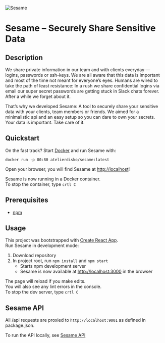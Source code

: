 ![Sesame](https://cdn.disko.io/atelierdisko/sesame/banner.gif)

# Sesame – Securely Share Sensitive Data

## Description
We share private information in our team and with clients everyday — logins, passwords or ssh-keys. We are all aware that this data is important and most of the time not meant for everyone’s eyes. Humans are wired to take the path of least resistance: In a rush we share confidential logins via email our super secret passwords are getting stuck in Slack chats forever. After a while we forget about it. 

That’s why we developed Sesame: A tool to securely share your sensitive data with your clients, team members or friends. We aimed for a minimalistic api and an easy setup so you can dare to own your secrets. Your data is important. Take care of it.

## Quickstart
On the fast track? Start [Docker](https://www.docker.com/get-started) and run Sesame with:
```
docker run -p 80:80 atelierdisko/sesame:latest
```
Open your browser, you will find Sesame at [http://localhost](http://localhost/)!

Sesame is now running in a Docker container.<br>
To stop the container, type `crtl C`

## Prerequisites
- [npm](https://www.npmjs.com/)

## Usage
This project was bootstrapped with [Create React App](https://github.com/facebook/create-react-app). <br>
Run Sesame in development mode:
1. Download repository
2. In project root, run `npm install` and `npm start`
    - Starts npm development server
    - Sesame is now available at [http://localhost:3000](http://localhost:3000/) in the browser

The page will reload if you make edits.<br>
You will also see any lint errors in the console.<br>
To stop the dev server, type `crtl C`

## Sesame API
All /api requests are proxied to `http://localhost:9001` as defined in package.json.

To run the API locally, see [Sesame API](https://github.com/atelierdisko/sesame-api)
